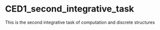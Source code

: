 # CED1_second_integrative_task
This is the second integrative task of computation and discrete structures
